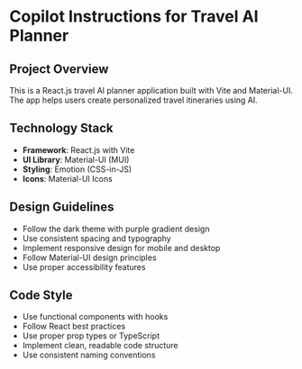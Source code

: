 # Copilot Instructions for Travel AI Planner

<!-- Use this file to provide workspace-specific custom instructions to Copilot. For more details, visit https://code.visualstudio.com/docs/copilot/copilot-customization#_use-a-githubcopilotinstructionsmd-file -->

## Project Overview
This is a React.js travel AI planner application built with Vite and Material-UI. The app helps users create personalized travel itineraries using AI.

## Technology Stack
- **Framework**: React.js with Vite
- **UI Library**: Material-UI (MUI)
- **Styling**: Emotion (CSS-in-JS)
- **Icons**: Material-UI Icons

## Design Guidelines
- Follow the dark theme with purple gradient design
- Use consistent spacing and typography
- Implement responsive design for mobile and desktop
- Follow Material-UI design principles
- Use proper accessibility features

## Code Style
- Use functional components with hooks
- Follow React best practices
- Use proper prop types or TypeScript
- Implement clean, readable code structure
- Use consistent naming conventions
